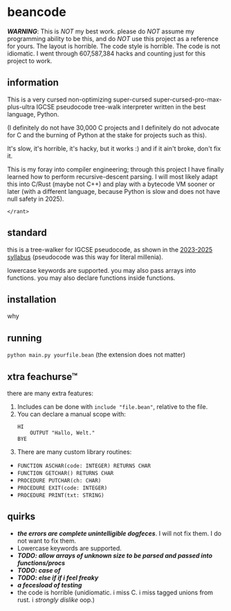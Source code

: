 # beancode

***WARNING***: This is *NOT* my best work. please do *NOT* assume my programming ability to be this, and do *NOT* use this project as a reference for yours. The layout is horrible. The code style is horrible. The code is not idiomatic. I went through 607,587,384 hacks and counting just for this project to work.

## information

This is a very cursed non-optimizing super-cursed super-cursed-pro-max-plus-ultra IGCSE pseudocode tree-walk interpreter written in the best language, Python.

(I definitely do not have 30,000 C projects and I definitely do not advocate for C and the burning of Python at the stake for projects such as this).

It's slow, it's horrible, it's hacky, but it works :) and if it ain't broke, don't fix it.

This is my foray into compiler engineering; through this project I have finally learned how to perform recursive-descent parsing. I will most likely adapt this into C/Rust (maybe not C++) and play with a bytecode VM sooner or later (with a different language, because Python is slow and does not have null safety in 2025).

`</rant>`

## standard

this is a tree-walker for IGCSE pseudocode, as shown in the [2023-2025 syllabus](https://ezntek.com/doc/2023_2025_cs_syllabus.pdf) (pseudocode was this way for literal millenia).

lowercase keywords are supported. you may also pass arrays into functions. you may also declare functions inside functions.

## installation

why

## running

`python main.py yourfile.bean` (the extension does not matter)

## xtra feachurse™

there are many extra features:

1. Includes can be done with `include "file.bean"`, relative to the file.
2. You can declare a manual scope with:
   ```
   HI
       OUTPUT "Hallo, Welt."
   BYE
   ```
3. There are many custom library routines:
 * `FUNCTION ASCHAR(code: INTEGER) RETURNS CHAR`
 * `FUNCTION GETCHAR() RETURNS CHAR`
 * `PROCEDURE PUTCHAR(ch: CHAR)`
 * `PROCEDURE EXIT(code: INTEGER)`
 * `PROCEDURE PRINT(txt: STRING)`

## quirks

* ***the errors are complete unintelligible dogfeces***. I will not fix them. I do not want to fix them.
* Lowercase keywords are supported.
* ***TODO: allow arrays of unknown size to be parsed and passed into functions/procs***
* ***TODO: case of***
* ***TODO: else if if i feel freaky***
* ***a fecesload of testing***
* the code is horrible (unidiomatic. i miss C. i miss tagged unions from rust. i _strongly dislike_ oop.)
